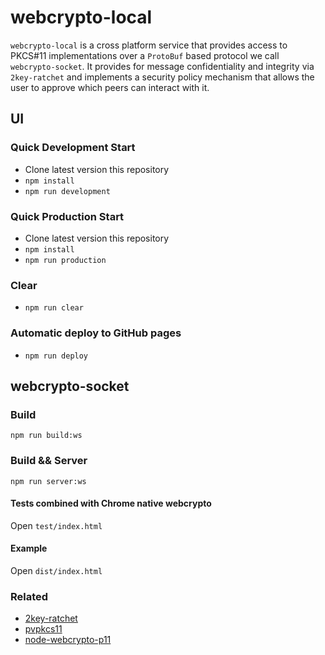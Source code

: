 # webcrypto-local

`webcrypto-local` is a cross platform service that provides access to PKCS#11 implementations over a `ProtoBuf` based protocol we call `webcrypto-socket`. It provides for message confidentiality and integrity via `2key-ratchet` and implements a security policy mechanism that allows the user to approve which peers can interact with it.

## UI

### Quick Development Start

 * Clone latest version this repository
 * `npm install`
 * `npm run development`
 
### Quick Production Start

 * Clone latest version this repository
 * `npm install`
 * `npm run production`

### Clear

* `npm run clear`

### Automatic deploy to GitHub pages

* `npm run deploy`

## webcrypto-socket

### Build

```
npm run build:ws
```

### Build && Server

```
npm run server:ws
```

#### Tests combined with Chrome native webcrypto

Open `test/index.html`

#### Example

Open `dist/index.html`

### Related
- [2key-ratchet](https://github.com/PeculiarVentures/2key-ratchet)
- [pvpkcs11](https://github.com/PeculiarVentures/pvpkcs11)
- [node-webcrypto-p11](https://github.com/PeculiarVentures/node-webcrypto-p11)